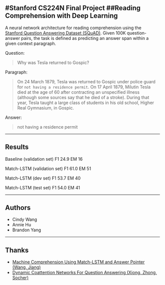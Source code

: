 #Stanford CS224N Final Project
##Reading Comprehension with Deep Learning
----

A neural network architecture for reading comprehension using the [Stanford Question Answering Dataset (SQuAD)](https://arxiv.org/abs/1606.05250). Given 100K question-answer pairs, the task is defined as predicting an answer span within a given context paragraph.

Question:
> Why was Tesla returned to Gospic?

Paragraph: 
> On 24 March 1879, Tesla was returned to Gospic under police guard for `not having a residence permit`. On 17 April 1879, Milutin Tesla died at the age of 60 after contracting an unspecified illness (although some sources say that he died of a stroke). During that year, Tesla taught a large class of students in his old school, Higher Real Gymnasium, in Gospic.

Answer:
> not having a residence permit

----
## Results

Baseline (validation set)
F1 24.9
EM 16

Match-LSTM (validation set)
F1 61.0
EM 51

Match-LSTM (dev set)
F1 53.7
EM 40

Match-LSTM (test set)
F1 54.0
EM 41

----
## Authors
* Cindy Wang
* Annie Hu
* Brandon Yang

----
## Thanks
* [Machine Comprehension Using Match-LSTM and Answer Pointer (Wang, Jiang)](https://arxiv.org/abs/1608.07905)
* [Dynamic Coattention Networks For Question Answering (Xiong, Zhong, Socher)](https://arxiv.org/abs/1611.01604)
